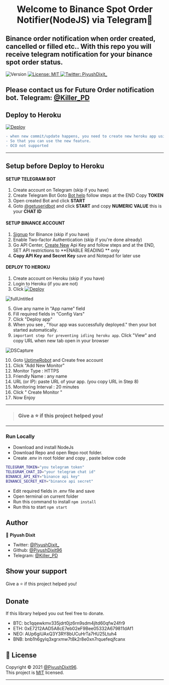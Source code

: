 <h1 align="center">Welcome to Binance Spot Order Notifier(NodeJS) via Telegram👋</h1>
<h2>Binance order notification when order created, cancelled or filled etc.. With this repo you will receive telegram notification for your binance spot order status.</h2>

<p>
  <img alt="Version" src="https://img.shields.io/badge/version-1.0-blue.svg?cacheSeconds=2592000" />
  <a href="https://github.com/PiyushDixit96/binance-order-notifier/blob/main/LICENSE" target="_blank">
    <img alt="License: MIT" src="https://img.shields.io/badge/License-MIT-yellow.svg" />
  </a>
  <a href="https://twitter.com/PiyushDixit_" target="_blank">
    <img alt="Twitter: PiyushDixit_" src="https://img.shields.io/twitter/follow/PiyushDixit_.svg?style=social" />
  </a>
</p>

## Please contact us for Future Order notification bot. Telegram: [@Killer_PD](https://t.me/Killer_PD)

<h2>Deploy to Heroku</h2>

[![Deploy](https://www.herokucdn.com/deploy/button.svg)](https://heroku.com/deploy?template=https://github.com/PiyushDixit96/binance-order-notifier)


```diff
- when new commit/update happens, you need to create new heroku app using Deploy to heroku button,
- So that you can use the new feature.
- OCO not supported
```
------------
<h2>Setup before Deploy to Heroku</h2>

<h4>SETUP TELEGRAM BOT</h4>

1. Create account on Telegram (skip if you have)
2. Create Telegram Bot Goto [Bot help](https://core.telegram.org/bots#3-how-do-i-create-a-bot) follow steps at the END Copy **TOKEN**
3. Open created Bot and click **START**
4. Goto [@getuseridbot](https://t.me/getuseridbot) and click **START** and copy **NUMERIC VALUE** this is your **CHAT ID**

<h4>SETUP BINANCE ACCOUNT</h4>

1. [Signup](https://www.binance.com/en/register?ref=35219097) for Binance (skip if you have)
2. Enable Two-factor Authentication (skip if you're done already)
3. Go API Center, [Create New](https://www.binance.com/en/my/settings/api-management?ref=35219097) Api Key and follow steps and at the END, SET API restrictions to  **ENABLE READING ** only
4. **Copy API Key and Secret Key** save and Notepad for later use

<h4>DEPLOY TO HEROKU</h4>

1. Create account on Heroku (skip if you have)
2. Login to Heroku (if you are not)
3. Click [![Deploy](https://www.herokucdn.com/deploy/button.svg)](https://heroku.com/deploy?template=https://github.com/PiyushDixit96/binance-order-notifier)

![fullUntitled](https://user-images.githubusercontent.com/79581397/117697809-89587b00-b1e0-11eb-98d3-3086f973ce84.jpg)

5. Give any name in "App name" field
6. Fill required fields in "Config Vars"
7. Click "Deploy app"
8. When you see , "Your app was successfully deployed." then your bot started automatically.
9. `important step for preventing idling heroku app`. Click "View" and copy URL when new tab open in your browser

![DSCapture](https://user-images.githubusercontent.com/79581397/117698015-d1779d80-b1e0-11eb-8b57-0224ab96e3ee.JPG)

10. Goto [UptimeRobot](https://uptimerobot.com/) and Create free account
11. Click "Add New Monitor"
12. Monitor Type : HTTPS
13. Friendly Name : any name
14. URL (or IP): paste URL of your app. (you copy URL in Step 8)
15. Monitoring Interval : 20 minutes
16. Click " Create Monitor "
17. Now Enjoy
------------
> <h3>Give a ⭐️ if this project helped you!</h3>
------------
### Run Locally
- Download and install NodeJs
- Download Repo and open Repo root folder.
- Create .env in root folder and copy , paste below code
 ```sh
TELEGRAM_TOKEN="you telegram token"
TELEGRAM_CHAT_ID="your telegram chat id"
BINANCE_API_KEY="binance api key"
BINANCE_SECRET_KEY="binance api secret"

```
- Edit required fields in .env file and save
- Open terminal on current folder 
- Run this command to install `npm install`
- Run this to start `npm start`

## Author

👤 **Piyush Dixit**

* Twitter: [@PiyushDixit\_](https://twitter.com/PiyushDixit_)
* Github: [@PiyushDixit96](https://github.com/PiyushDixit96)
* Telegram: [@Killer_PD](https://t.me/Killer_PD)

## Show your support

Give a ⭐️ if this project helped you!

## Donate
If this library helped you out feel free to donate.

- BTC: bc1qqewkmv335jdrt0jz6rn9sdm4jltd60qfw24fr9
- ETH: 0xE7212AAD5A8cE7eb02eF9Bee05332A679811dAf1
- NEO: AUp6giUAxQ3Y3RY8bUCuHrTa7HU25Ltuh4
- BNB: bnb1h6gylq3xgrxmw7t8k2r8e0xn7rquefeqjfcanx

## 📝 License

Copyright © 2021 [@PiyushDixit96](https://github.com/PiyushDixit96).<br />
This project is [MIT](https://github.com/PiyushDixit96/binance-order-notifier/blob/main/LICENSE) licensed.
***
